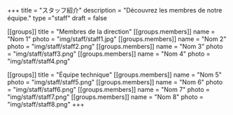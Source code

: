 +++
title = "スタッフ紹介"
description = "Découvrez les membres de notre équipe."
type ="staff"
draft = false

[[groups]]
title = "Membres de la direction"
[[groups.members]]
name = "Nom 1"
photo = "img/staff/staff1.jpg"
[[groups.members]]
name = "Nom 2"
photo = "img/staff/staff2.png"
[[groups.members]]
name = "Nom 3"
photo = "img/staff/staff3.png"
[[groups.members]]
name = "Nom 4"
photo = "img/staff/staff4.png"

[[groups]]
title = "Équipe technique"
[[groups.members]]
name = "Nom 5"
photo = "img/staff/staff5.png"
[[groups.members]]
name = "Nom 6"
photo = "img/staff/staff6.png"
[[groups.members]]
name = "Nom 7"
photo = "img/staff/staff7.png"
[[groups.members]]
name = "Nom 8"
photo = "img/staff/staff8.png"
+++
